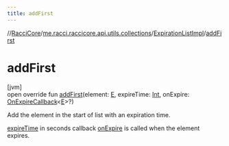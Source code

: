 ```yaml
---
title: addFirst
---
```

//[RacciCore](../../../index.html)/[me.racci.raccicore.api.utils.collections](../index.html)/[ExpirationListImpl](index.html)/[addFirst](add-first.html)



# addFirst



[jvm]\
open override fun [addFirst](add-first.html)(element: [E](index.html), expireTime: [Int](https://kotlinlang.org/api/latest/jvm/stdlib/kotlin/-int/index.html), onExpire: [OnExpireCallback](../index.html#-1395177404%2FClasslikes%2F863300109)&lt;[E](index.html)&gt;?)



Add the element in the start of list with an expiration time.



[expireTime](add-first.html) in seconds callback [onExpire](add-first.html) is called when the element expires.




